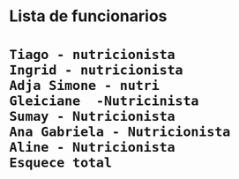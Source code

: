 <h1>Lista de funcionarios<h1>

````
Tiago - nutricionista
Ingrid - nutricionista
Adja Simone - nutri
Gleiciane  -Nutricinista
Sumay - Nutricionista
Ana Gabriela - Nutricionista
Aline - Nutricionista
Esquece total
````
